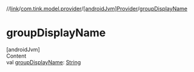 //[link](../../index.md)/[com.tink.model.provider](../index.md)/[[androidJvm]Provider](index.md)/[groupDisplayName](group-display-name.md)



# groupDisplayName  
[androidJvm]  
Content  
val [groupDisplayName](group-display-name.md): [String](https://kotlinlang.org/api/latest/jvm/stdlib/kotlin/-string/index.html)  



